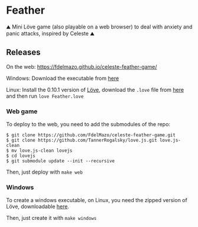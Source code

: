 # Feather
:mountain: Mini Löve game (also playable on a web browser) to deal with anxiety and panic attacks, inspired by Celeste :mountain:

## Releases

On the web: https://fdelmazo.github.io/celeste-feather-game/

Windows: Download the executable from [here](https://github.com/fdelmazo/celeste-feather-game/releases)

Linux: Install the 0.10.1 version of [Löve](http://love2d.org/), download the `.love` file from [here](https://github.com/fdelmazo/celeste-feather-game/releases) and then run `love Feather.love`

### Web game

To deploy to the web, you need to add the submodules of the repo:

```shell
$ git clone https://github.com/FdelMazo/celeste-feather-game.git
$ git clone https://github.com/TannerRogalsky/love.js.git love.js-clean
$ mv love.js-clean lovejs
$ cd lovejs
$ git submodule update --init --recursive  
```

Then, just deploy with `make web`

### Windows

To create a windows executable, on Linux, you need the zipped version of Löve, downloadable [here](https://bitbucket.org/rude/love/downloads/love-0.10.1-win32.zip).

Then, just create it with `make windows`